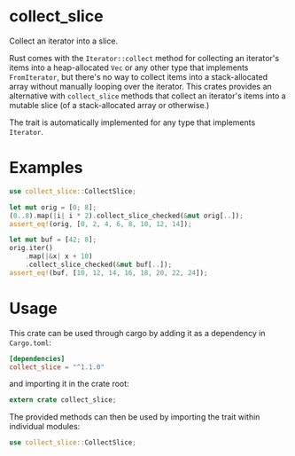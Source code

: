 # collect\_slice

Collect an iterator into a slice.

Rust comes with the `Iterator::collect` method for collecting an iterator's items into
a heap-allocated `Vec` or any other type that implements `FromIterator`, but there's
no way to collect items into a stack-allocated array without manually looping over the
iterator. This crates provides an alternative with `collect_slice` methods that
collect an iterator's items into a mutable slice (of a stack-allocated array or
otherwise.)

The trait is automatically implemented for any type that implements `Iterator`.

# Examples

```rust
use collect_slice::CollectSlice;

let mut orig = [0; 8];
(0..8).map(|i| i * 2).collect_slice_checked(&mut orig[..]);
assert_eq!(orig, [0, 2, 4, 6, 8, 10, 12, 14]);

let mut buf = [42; 8];
orig.iter()
    .map(|&x| x + 10)
    .collect_slice_checked(&mut buf[..]);
assert_eq!(buf, [10, 12, 14, 16, 18, 20, 22, 24]);
```

# Usage

This crate can be used through cargo by adding it as a dependency in `Cargo.toml`:

```toml
[dependencies]
collect_slice = "^1.1.0"
```
and importing it in the crate root:

```rust
extern crate collect_slice;
```
The provided methods can then be used by importing the trait within individual
modules:

```rust
use collect_slice::CollectSlice;
```

